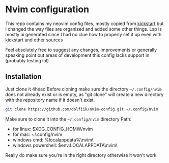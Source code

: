 # Nvim configuration

This repo contains my neovim config files, mostly copied from [kickstart](https://github.com/nvim-lua/kickstart.nvim) but I changed the way files are organized and added some other things.
Lsp is mostly ai generated since I had no clue how to properly set it up even with kickstart and other sources

Feel absolutely free to suggest any changes, improvements or generally speaking point out areas of development this config lacks support in (probably testing lol)

## Installation

Just clone it 4head
Before cloning make sure the directory `~/.config/nvim` does not already exist or is empty, as "git clone" will create a new directory with the repository name if it doesn't exist.

```bash
git clone https://github.com/dolfiik/nvim-config.git ~/.config/nvim
```

Make sure to clone it into the `~/.config/nvim` directory
Path:
- for linux: $XDG_CONFIG_HOMW/nvim
- for mac: ~/.config/nvim
- windows cmd: %localappdata%\nvim\
- windows powershell: $env:LOCALAPPDATA\nvim\

Really do make sure you're in the right directory otherwise it won't work
